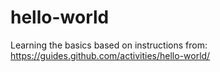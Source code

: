 # hello-world
Learning the basics based on instructions from: https://guides.github.com/activities/hello-world/
